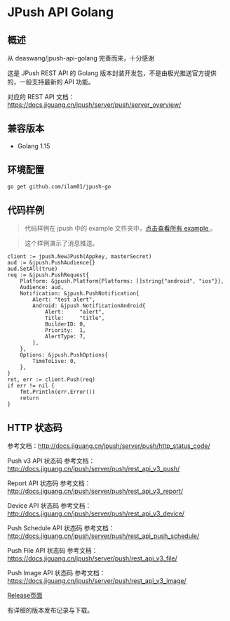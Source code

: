 # JPush API Golang

## 概述
从 deaswang/jpush-api-golang 完善而来，十分感谢

这是 JPush REST API 的 Golang 版本封装开发包，不是由极光推送官方提供的，一般支持最新的 API 功能。

对应的 REST API 文档：<https://docs.jiguang.cn/jpush/server/push/server_overview/>

## 兼容版本
+  Golang 1.15

## 环境配置

```bash
go get github.com/ilam01/jpush-go
```

## 代码样例

>   代码样例在 jpush 中的 example 文件夹中，[点击查看所有 example ](https://github.com/ilam01/jpush-go/tree/master/example) 。

>   这个样例演示了消息推送。

```golang
client := jpush.NewJPush(Appkey, masterSecret)
aud := &jpush.PushAudience{}
aud.SetAll(true)
req := &jpush.PushRequest{
    Platform: &jpush.Platform{Platforms: []string{"android", "ios"}},
    Audience: aud,
    Notification: &jpush.PushNotification{
        Alert: "test alert",
        Android: &jpush.NotificationAndroid{
            Alert:     "alert",
            Title:     "title",
            BuilderID: 0,
            Priority:  1,
            AlertType: 7,
        },
    },
    Options: &jpush.PushOptions{
        TimeToLive: 0,
    },
}
ret, err := client.Push(req)
if err != nil {
    fmt.Println(err.Error())
    return
}
```

## HTTP 状态码

参考文档：<http://docs.jiguang.cn/jpush/server/push/http_status_code/>

Push v3 API 状态码 参考文档：<http://docs.jiguang.cn/jpush/server/push/rest_api_v3_push/>

Report API  状态码 参考文档：<http://docs.jiguang.cn/jpush/server/push/rest_api_v3_report/>

Device API 状态码 参考文档：<http://docs.jiguang.cn/jpush/server/push/rest_api_v3_device/>

Push Schedule API 状态码 参考文档：<http://docs.jiguang.cn/jpush/server/push/rest_api_push_schedule/>

Push File API 状态码 参考文档：<https://docs.jiguang.cn/jpush/server/push/rest_api_v3_file/>

Push Image API 状态码 参考文档：<https://docs.jiguang.cn/jpush/server/push/rest_api_v3_image/>

[Release页面](https://github.com/ilam01/jpush-go/releases) 

有详细的版本发布记录与下载。
